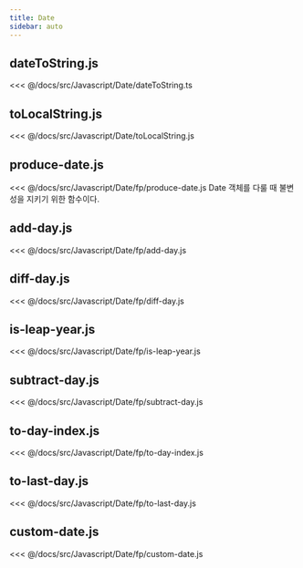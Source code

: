 ```yaml
---
title: Date
sidebar: auto
---
```


## dateToString.js
<<< @/docs/src/Javascript/Date/dateToString.ts

## toLocalString.js
<<< @/docs/src/Javascript/Date/toLocalString.js

## produce-date.js
<<< @/docs/src/Javascript/Date/fp/produce-date.js
Date 객체를 다룰 때 불변성을 지키기 위한 함수이다.

## add-day.js
<<< @/docs/src/Javascript/Date/fp/add-day.js

## diff-day.js
<<< @/docs/src/Javascript/Date/fp/diff-day.js

## is-leap-year.js
<<< @/docs/src/Javascript/Date/fp/is-leap-year.js

## subtract-day.js
<<< @/docs/src/Javascript/Date/fp/subtract-day.js

## to-day-index.js
<<< @/docs/src/Javascript/Date/fp/to-day-index.js

## to-last-day.js
<<< @/docs/src/Javascript/Date/fp/to-last-day.js

## custom-date.js
<<< @/docs/src/Javascript/Date/fp/custom-date.js

